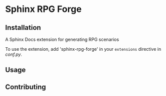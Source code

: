 # Sphinx RPG Forge

## Installation

A Sphinx Docs extension for generating RPG scenarios
<!-- You can find a working demo in the [extension documentation](PUT WEBSITE HERE). -->

<!-- See [Installation](PUT WEBSITE HERE) to install the sphinx-rpg-forge package. -->

To use the extension, add 'sphinx-rpg-forge' in your `extensions` directive in _conf.py_.

## Usage

<!-- - The [configuration](PUT WEBSITE HERE) page provides the different options exposed by the extension. -->
<!-- - The [usage](PUT WEBSITE HERE) page describes the RST syntax provided by the extension. -->

## Contributing

<!-- To contribute to Sphinx RPG Forge, visit the [contributing](PUT WEBSITE HERE) page that providdes build and testing informations that providdes build and testing informations. -->









